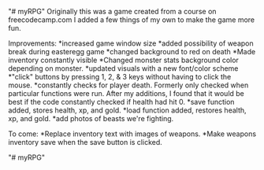 "# myRPG" 
Originally this was a game created from a course on freecodecamp.com
I added a few things of my own to make the game more fun.

Improvements:
*increased game window size
*added possibility of weapon break during easteregg game
*changed background to red on death
*Made inventory constantly visible
*Changed monster stats background color depending on monster.
*updated visuals with a new font/color scheme
*"click" buttons by pressing 1, 2, & 3 keys without having to click the mouse.
*constantly checks for player death. Formerly only checked when particular functions were run. After my additions, I found that it would be best if the code constantly checked if health had hit 0.
*save function added, stores health, xp, and gold.
*load function added, restores health, xp, and gold.
*add photos of beasts we're fighting.

To come:
*Replace inventory text with images of weapons.
*Make weapons inventory save when the save button is clicked.

"# myRPG" 
